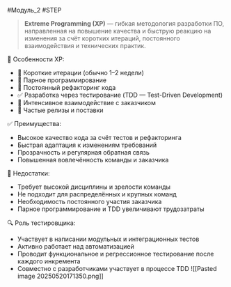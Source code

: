 #Модуль_2 #STEP
> **Extreme Programming (XP)** — гибкая методология разработки ПО, направленная на повышение качества и быструю реакцию на изменения за счёт коротких итераций, постоянного взаимодействия и технических практик.

🔹 Особенности XP:
- 🔁 Короткие итерации (обычно 1–2 недели)
- 👥 Парное программирование
- 🔧 Постоянный рефакторинг кода
- ✅ Разработка через тестирование (TDD — Test-Driven Development)
- 🤝 Интенсивное взаимодействие с заказчиком
- 🔄 Частые релизы и поставки

 ✅ Преимущества:
- Высокое качество кода за счёт тестов и рефакторинга
- Быстрая адаптация к изменениям требований
- Прозрачность и регулярная обратная связь
- Повышенная вовлечённость команды и заказчика

🚫 Недостатки:
- Требует высокой дисциплины и зрелости команды
- Не подходит для распределённых и крупных команд
- Необходимость постоянного участия заказчика
- Парное программирование и TDD увеличивают трудозатраты

🔍 Роль тестировщика:
- Участвует в написании модульных и интеграционных тестов
- Активно работает над автоматизацией
- Проводит функциональное и регрессионное тестирование после каждого инкремента
- Совместно с разработчиками участвует в процессе TDD
![[Pasted image 20250520171350.png]]